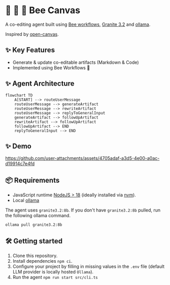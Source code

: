 # 💁 📜 🐝 Bee Canvas

A co-editing agent built using [Bee workflows](https://i-am-bee.github.io/bee-agent-framework/), [Granite 3.2](https://www.ibm.com/granite/docs/models/granite/) and [ollama](https://ollama.com).

Inspired by [open-canvas](https://github.com/langchain-ai/open-canvas).

## ✨ Key Features

- Generate & update co-editable artifacts (Markdown & Code)
- Implemented using Bee Workflows 💪

## ✨ Agent Architecture

```mermaid
flowchart TD
    A[START] --> routeUserMessage
    routeUserMessage --> generateArtifact
    routeUserMessage --> rewriteArtifact
    routeUserMessage --> replyToGeneralInput
    generateArtifact --> followUpArtifact
    rewriteArtifact --> followUpArtifact
    followUpArtifact --> END
    replyToGeneralInput --> END
```

## ✨ Demo

https://github.com/user-attachments/assets/4705adaf-a3d5-4e00-a0ac-d19914c7e4fd

## 📦 Requirements

- JavaScript runtime [NodeJS > 18](https://nodejs.org/) (ideally installed via [nvm](https://github.com/nvm-sh/nvm)).
- Local [ollama](https://ollama.com)

The agent uses `granite3.2:8b`. If you don't have `granite3.2:8b` pulled, run the following ollama command.

```
ollama pull granite3.2:8b
```

## 🛠️ Getting started

1. Clone this repository.
2. Install dependencies `npm ci`.
3. Configure your project by filling in missing values in the `.env` file (default LLM provider is locally hosted `Ollama`).
4. Run the agent `npm run start src/cli.ts`
